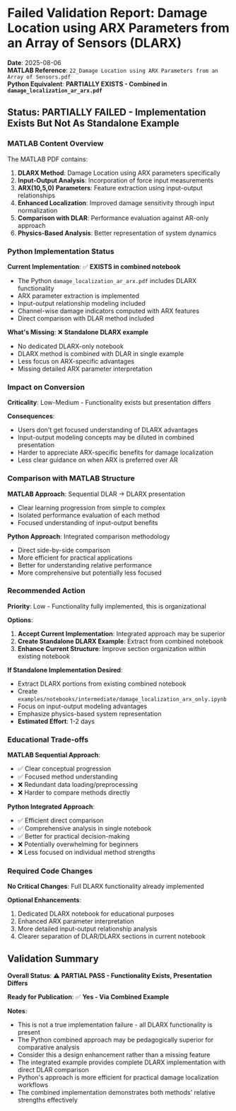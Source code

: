 # Failed Validation Report: Damage Location using ARX Parameters from an Array of Sensors (DLARX)

**Date**: 2025-08-06  
**MATLAB Reference**: `22_Damage Location using ARX Parameters from an Array of Sensors.pdf`  
**Python Equivalent**: **PARTIALLY EXISTS - Combined in `damage_localization_ar_arx.pdf`**

## Status: PARTIALLY FAILED - Implementation Exists But Not As Standalone Example

### MATLAB Content Overview

The MATLAB PDF contains:
1. **DLARX Method**: Damage Location using ARX parameters specifically
2. **Input-Output Analysis**: Incorporation of force input measurements
3. **ARX(10,5,0) Parameters**: Feature extraction using input-output relationships
4. **Enhanced Localization**: Improved damage sensitivity through input normalization
5. **Comparison with DLAR**: Performance evaluation against AR-only approach
6. **Physics-Based Analysis**: Better representation of system dynamics

### Python Implementation Status

**Current Implementation**: ✅ **EXISTS in combined notebook**
- The Python `damage_localization_ar_arx.pdf` includes DLARX functionality
- ARX parameter extraction is implemented
- Input-output relationship modeling included
- Channel-wise damage indicators computed with ARX features
- Direct comparison with DLAR method included

**What's Missing**: ❌ **Standalone DLARX example**
- No dedicated DLARX-only notebook
- DLARX method is combined with DLAR in single example
- Less focus on ARX-specific advantages
- Missing detailed ARX parameter interpretation

### Impact on Conversion

**Criticality**: Low-Medium - Functionality exists but presentation differs

**Consequences**:
- Users don't get focused understanding of DLARX advantages
- Input-output modeling concepts may be diluted in combined presentation
- Harder to appreciate ARX-specific benefits for damage localization
- Less clear guidance on when ARX is preferred over AR

### Comparison with MATLAB Structure

**MATLAB Approach**: Sequential DLAR → DLARX presentation
- Clear learning progression from simple to complex
- Isolated performance evaluation of each method
- Focused understanding of input-output benefits

**Python Approach**: Integrated comparison methodology
- Direct side-by-side comparison
- More efficient for practical applications
- Better for understanding relative performance
- More comprehensive but potentially less focused

### Recommended Action

**Priority**: Low - Functionality fully implemented, this is organizational

**Options**:

1. **Accept Current Implementation**: Integrated approach may be superior
2. **Create Standalone DLARX Example**: Extract from combined notebook
3. **Enhance Current Structure**: Improve section organization within existing notebook

**If Standalone Implementation Desired**:
- Extract DLARX portions from existing combined notebook
- Create `examples/notebooks/intermediate/damage_localization_arx_only.ipynb`
- Focus on input-output modeling advantages
- Emphasize physics-based system representation
- **Estimated Effort**: 1-2 days

### Educational Trade-offs

**MATLAB Sequential Approach**:
- ✅ Clear conceptual progression
- ✅ Focused method understanding
- ❌ Redundant data loading/preprocessing
- ❌ Harder to compare methods directly

**Python Integrated Approach**:
- ✅ Efficient direct comparison
- ✅ Comprehensive analysis in single notebook
- ✅ Better for practical decision-making
- ❌ Potentially overwhelming for beginners
- ❌ Less focused on individual method strengths

### Required Code Changes

**No Critical Changes**: Full DLARX functionality already implemented

**Optional Enhancements**:
1. Dedicated DLARX notebook for educational purposes
2. Enhanced ARX parameter interpretation
3. More detailed input-output relationship analysis
4. Clearer separation of DLAR/DLARX sections in current notebook

## Validation Summary

**Overall Status**: ⚠️ **PARTIAL PASS - Functionality Exists, Presentation Differs**

**Ready for Publication**: ✅ **Yes - Via Combined Example**

**Notes**: 
- This is not a true implementation failure - all DLARX functionality is present
- The Python combined approach may be pedagogically superior for comparative analysis
- Consider this a design enhancement rather than a missing feature
- The integrated example provides complete DLARX implementation with direct DLAR comparison
- Python's approach is more efficient for practical damage localization workflows
- The combined implementation demonstrates both methods' relative strengths effectively